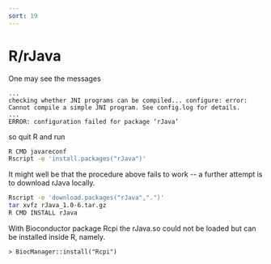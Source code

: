 ```yaml
---
sort: 19
---
```


# R/rJava

One may see the messages

```
...
checking whether JNI programs can be compiled... configure: error: Cannot compile a simple JNI program. See config.log for details.
...
ERROR: configuration failed for package ‘rJava’
```

so quit R and run

```bash
R CMD javareconf
Rscript -e 'install.packages("rJava")'
```

It might well be that the procedure above fails to work -- a further attempt is to download rJava locally.

```bash
Rscript -e 'download.packages("rJava",".")'
tar xvfz rJava_1.0-6.tar.gz
R CMD INSTALL rJava
```

With Bioconductor package Rcpi the rJava.so could not be loaded but can be installed inside R, namely.

```
> BiocManager::install("Rcpi")
```
